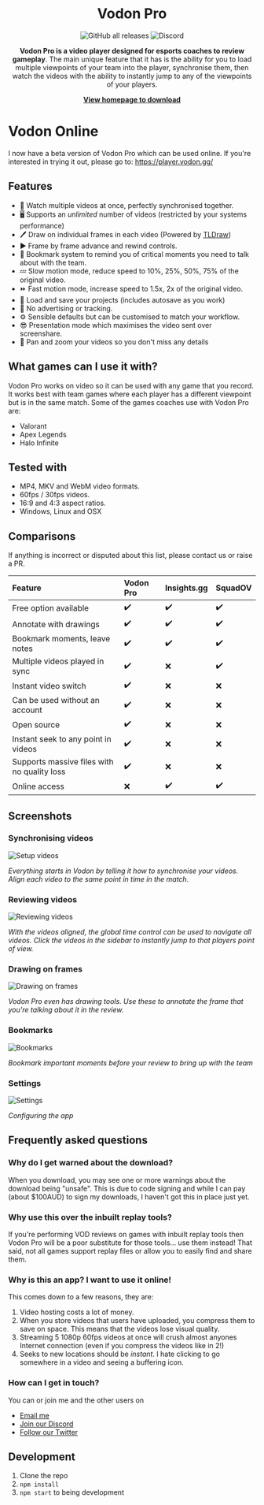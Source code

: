 <div align="center">

# Vodon Pro

![GitHub all releases](https://img.shields.io/github/downloads/Rodeoclash/vodon-pro/total?style=flat-square)
![Discord](https://img.shields.io/discord/908876087747022919)

**Vodon Pro is a video player designed for esports coaches to review gameplay**. The main unique feature that it has is the ability for you to load multiple viewpoints of your team into the player, synchronise them, then watch the videos with the ability to instantly jump to any of the viewpoints of your players.

**[View homepage to download](https://vodon.gg/)**

</div>

# Vodon Online

I now have a beta version of Vodon Pro which can be used online. If you're interested in trying it out, please go to: https://player.vodon.gg/

## Features

- 🎥 Watch multiple videos at once, perfectly synchronised together.
- 🖥️ Supports an _unlimited_ number of videos (restricted by your systems performance)
- 🖊 Draw on individual frames in each video (Powered by [TLDraw](https://github.com/tldraw/tldraw))
- ▶ Frame by frame advance and rewind controls.
- 🔖 Bookmark system to remind you of critical moments you need to talk about with the team.
- 💤 Slow motion mode, reduce speed to 10%, 25%, 50%, 75% of the original video.
- ⏩ Fast motion mode, increase speed to 1.5x, 2x of the original video.
- 💾 Load and save your projects (includes autosave as you work)
- 👀 No advertising or tracking.
- ⚙️ Sensible defaults but can be customised to match your workflow.
- 😎 Presentation mode which maximises the video sent over screenshare.
- 🔎 Pan and zoom your videos so you don't miss any details

## What games can I use it with?

Vodon Pro works on video so it can be used with any game that you record. It works best with team games where each player has a different viewpoint but is in the same match. Some of the games coaches use with Vodon Pro are:

- Valorant
- Apex Legends
- Halo Infinite

## Tested with

- MP4, MKV and WebM video formats.
- 60fps / 30fps videos.
- 16:9 and 4:3 aspect ratios.
- Windows, Linux and OSX

## Comparisons

If anything is incorrect or disputed about this list, please contact us or raise a PR.

| Feature                                     | Vodon Pro | Insights.gg | SquadOV |
| :------------------------------------------ | :-------- | :---------- | :------ |
| Free option available                       | ✔️        | ✔️          | ✔️      |
| Annotate with drawings                      | ✔️        | ✔️          | ✔️      |
| Bookmark moments, leave notes               | ✔️        | ✔️          | ✔️      |
| Multiple videos played in sync              | ✔️        | ❌          | ✔️      |
| Instant video switch                        | ✔️        | ❌          | ❌      |
| Can be used without an account              | ✔️        | ❌          | ❌      |
| Open source                                 | ✔️        | ❌          | ❌      |
| Instant seek to any point in videos         | ✔️        | ❌          | ❌      |
| Supports massive files with no quality loss | ✔️        | ❌          | ❌      |
| Online access                               | ❌        | ✔️          | ✔️      |

## Screenshots

### Synchronising videos

![Setup videos](https://raw.githubusercontent.com/Rodeoclash/vodon-pro/main/screenshots/setup.png)

_Everything starts in Vodon by telling it how to synchronise your videos. Align each video to the same point in time in the match._

### Reviewing videos

![Reviewing videos](https://raw.githubusercontent.com/Rodeoclash/vodon-pro/main/screenshots/review.png)

_With the videos aligned, the global time control can be used to navigate all videos. Click the videos in the sidebar to instantly jump to that players point of view._

### Drawing on frames

![Drawing on frames](https://raw.githubusercontent.com/Rodeoclash/vodon-pro/main/screenshots/drawing.png)

_Vodon Pro even has drawing tools. Use these to annotate the frame that you're talking about it in the review._

### Bookmarks

![Bookmarks](https://raw.githubusercontent.com/Rodeoclash/vodon-pro/main/screenshots/bookmarks.png)

_Bookmark important moments before your review to bring up with the team_

### Settings

![Settings](https://raw.githubusercontent.com/Rodeoclash/vodon-pro/main/screenshots/settings.png)

_Configuring the app_

## Frequently asked questions

### Why do I get warned about the download?

When you download, you may see one or more warnings about the download being "unsafe". This is due to code signing and while I can pay (about $100AUD) to sign my downloads, I haven't got this in place just yet.

### Why use this over the inbuilt replay tools?

If you're performing VOD reviews on games with inbuilt replay tools then Vodon Pro will be a poor substitute for those tools... use them instead! That said, not all games support replay files or allow you to easily find and share them.

### Why is this an app? I want to use it online!

This comes down to a few reasons, they are:

1. Video hosting costs a lot of money.
2. When you store videos that users have uploaded, you compress them to save on space. This means that the videos lose visual quality.
3. Streaming 5 1080p 60fps videos at once will crush almost anyones Internet connection (even if you compress the videos like in 2!)
4. Seeks to new locations should be _instant_. I hate clicking to go somewhere in a video and seeing a buffering icon.

### How can I get in touch?

You can or join me and the other users on

- [Email me](mailto:sam@vodon.gg)
- [Join our Discord](https://discord.gg/EaJdhHtZEk)
- [Follow our Twitter](https://twitter.com/GgVodon)

## Development

1. Clone the repo
2. `npm install`
3. `npm start` to being development
